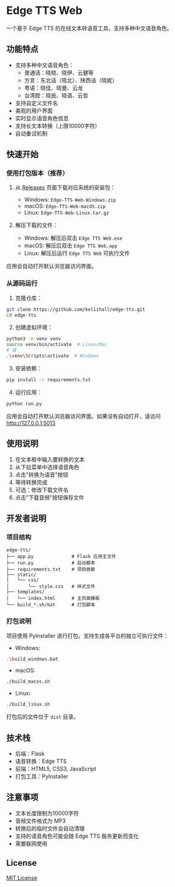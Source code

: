 # Edge TTS Web

一个基于 Edge TTS 的在线文本转语音工具，支持多种中文语音角色。

## 功能特点

- 支持多种中文语音角色：
  - 普通话：晓晓、晓伊、云健等
  - 方言：东北话（晓北）、陕西话（晓妮）
  - 粤语：晓佳、晓曼、云龙
  - 台湾腔：晓辰、晓语、云哲
- 支持自定义文件名
- 美观的用户界面
- 实时显示语音角色信息
- 支持长文本转换（上限10000字符）
- 自动重试机制

## 快速开始

### 使用打包版本（推荐）

1. 从 [Releases](https://github.com/keliihall/edge-tts/releases) 页面下载对应系统的安装包：
   - Windows: `Edge-TTS-Web-Windows.zip`
   - macOS: `Edge-TTS-Web-macOS.zip`
   - Linux: `Edge-TTS-Web-Linux.tar.gz`

2. 解压下载的文件：
   - Windows: 解压后双击 `Edge TTS Web.exe`
   - macOS: 解压后双击 `Edge TTS Web.app`
   - Linux: 解压后运行 `Edge TTS Web` 可执行文件

应用会自动打开默认浏览器访问界面。

### 从源码运行

1. 克隆仓库：
```bash
git clone https://github.com/keliihall/edge-tts.git
cd edge-tts
```

2. 创建虚拟环境：
```bash
python3 -m venv venv
source venv/bin/activate  # Linux/Mac
# 或
.\venv\Scripts\activate  # Windows
```

3. 安装依赖：
```bash
pip install -r requirements.txt
```

4. 运行应用：
```bash
python run.py
```

应用会自动打开默认浏览器访问界面。如果没有自动打开，请访问 http://127.0.0.1:5013

## 使用说明

1. 在文本框中输入要转换的文本
2. 从下拉菜单中选择语音角色
3. 点击"转换为语音"按钮
4. 等待转换完成
5. 可选：修改下载文件名
6. 点击"下载音频"按钮保存文件

## 开发者说明

### 项目结构
```
edge-tts/
├── app.py              # Flask 应用主文件
├── run.py              # 启动脚本
├── requirements.txt    # 项目依赖
├── static/            
│   └── css/
│       └── style.css   # 样式文件
├── templates/
│   └── index.html      # 主页面模板
└── build_*.sh/bat      # 打包脚本
```

### 打包说明

项目使用 PyInstaller 进行打包，支持生成各平台的独立可执行文件：

- Windows:
```bash
.\build_windows.bat
```

- macOS:
```bash
./build_macos.sh
```

- Linux:
```bash
./build_linux.sh
```

打包后的文件位于 `dist` 目录。

## 技术栈

- 后端：Flask
- 语音转换：Edge TTS
- 前端：HTML5, CSS3, JavaScript
- 打包工具：PyInstaller

## 注意事项

- 文本长度限制为10000字符
- 音频文件格式为 MP3
- 转换后的临时文件会自动清理
- 支持的语音角色可能会随 Edge TTS 服务更新而变化
- 需要联网使用

## License

[MIT License](LICENSE) 